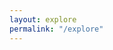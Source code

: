 ```yaml
---
layout: explore
permalink: "/explore"
---
```


<link rel="stylesheet" type="text/css" href="/static/css/home.css">